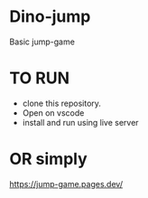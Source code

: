 # Dino-jump
Basic jump-game

# TO RUN
* clone this repository.
* Open on vscode
* install and run using live server

# OR simply
https://jump-game.pages.dev/
